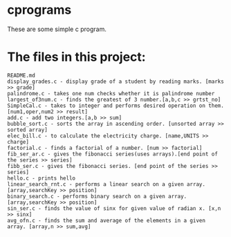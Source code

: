 # cprograms
These are some simple c program.

# The files in this project: 

    README.md
    display_grades.c - display grade of a student by reading marks. [marks >> grade]
    palindrome.c - takes one num checks whether it is palindrome number
    largest_of3num.c - finds the greatest of 3 number.[a,b,c >> grtst_no]
    SimpleCal.c - takes to integer and performs desired operation on them. [num1,oper,num2 >> result]
    add.c - add two integers.[a,b >> sum]
    bubble_sort.c - sorts the array in ascending order. [unsorted array >> sorted array]
    elec_bill.c - to calculate the electricity charge. [name,UNITS >> charge]
    factorial.c - finds a factorial of a number. [num >> factorial]
    fib_ser_ar.c - gives the fibonacci series(uses arrays).[end point of the series >> series]
    fibb_ser.c - gives the fibonacci series. [end point of the series >> series]
    hello.c - prints hello
    linear_search_rnt.c - performs a linear search on a given array. [array,searchKey >> position] 
    binary_search.c - performs binary search on a given array. [array,searchKey >> position]
    sin_ser.c - finds the value of sinx for given value of radian x. [x,n >> sinx]
    avg_ofn.c - finds the sum and average of the elements in a given array. [array,n >> sum,avg]
